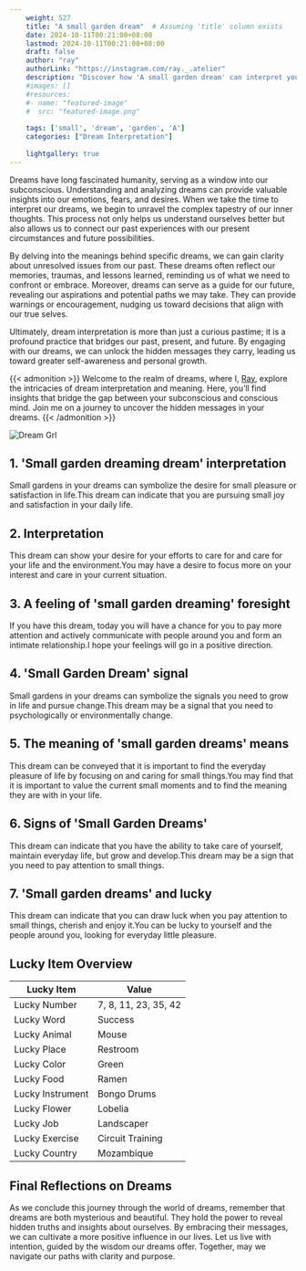 ```yaml
---
    weight: 527
    title: "A small garden dream"  # Assuming 'title' column exists
    date: 2024-10-11T00:21:00+08:00
    lastmod: 2024-10-11T00:21:00+08:00
    draft: false
    author: "ray"
    authorLink: "https://instagram.com/ray._.atelier"
    description: "Discover how 'A small garden dream' can interpret your future and uncover its significant meanings in your life."
    #images: []
    #resources:
    #- name: "featured-image"
    #  src: "featured-image.png"
    
    tags: ['small', 'dream', 'garden', 'A']
    categories: ["Dream Interpretation"]
    
    lightgallery: true
---
```

    
Dreams have long fascinated humanity, serving as a window into our subconscious. Understanding and analyzing dreams can provide valuable insights into our emotions, fears, and desires. When we take the time to interpret our dreams, we begin to unravel the complex tapestry of our inner thoughts. This process not only helps us understand ourselves better but also allows us to connect our past experiences with our present circumstances and future possibilities.

By delving into the meanings behind specific dreams, we can gain clarity about unresolved issues from our past. These dreams often reflect our memories, traumas, and lessons learned, reminding us of what we need to confront or embrace. Moreover, dreams can serve as a guide for our future, revealing our aspirations and potential paths we may take. They can provide warnings or encouragement, nudging us toward decisions that align with our true selves.

Ultimately, dream interpretation is more than just a curious pastime; it is a profound practice that bridges our past, present, and future. By engaging with our dreams, we can unlock the hidden messages they carry, leading us toward greater self-awareness and personal growth.

{{< admonition >}}
Welcome to the realm of dreams, where I, [Ray](https://instagram.com/ray._.atelier), explore the intricacies of dream interpretation and meaning. Here, you’ll find insights that bridge the gap between your subconscious and conscious mind. Join me on a journey to uncover the hidden messages in your dreams.
{{< /admonition >}}

![Dream Grl](https://cdn.pixabay.com/photo/2017/11/02/03/35/gothic-2910057_1280.jpg "Dream Grl")

## 1. 'Small garden dreaming dream' interpretation
Small gardens in your dreams can symbolize the desire for small pleasure or satisfaction in life.This dream can indicate that you are pursuing small joy and satisfaction in your daily life.

## 2. Interpretation
This dream can show your desire for your efforts to care for and care for your life and the environment.You may have a desire to focus more on your interest and care in your current situation.

## 3. A feeling of 'small garden dreaming' foresight
If you have this dream, today you will have a chance for you to pay more attention and actively communicate with people around you and form an intimate relationship.I hope your feelings will go in a positive direction.

## 4. 'Small Garden Dream' signal
Small gardens in your dreams can symbolize the signals you need to grow in life and pursue change.This dream may be a signal that you need to psychologically or environmentally change.

## 5. The meaning of 'small garden dreams' means
This dream can be conveyed that it is important to find the everyday pleasure of life by focusing on and caring for small things.You may find that it is important to value the current small moments and to find the meaning they are with in your life.

## 6. Signs of 'Small Garden Dreams'
This dream can indicate that you have the ability to take care of yourself, maintain everyday life, but grow and develop.This dream may be a sign that you need to pay attention to small things.

## 7. 'Small garden dreams' and lucky
This dream can indicate that you can draw luck when you pay attention to small things, cherish and enjoy it.You can be lucky to yourself and the people around you, looking for everyday little pleasure.

## Lucky Item Overview
| Lucky Item          | Value              |
|---------------|--------------------|
| Lucky Number        | 7, 8, 11, 23, 35, 42  |
| Lucky Word          | Success |
| Lucky Animal        | Mouse |
| Lucky Place         | Restroom     |
| Lucky Color         | Green     |
| Lucky Food          | Ramen      |
| Lucky Instrument    | Bongo Drums |
| Lucky Flower        | Lobelia    |
| Lucky Job           | Landscaper       |
| Lucky Exercise      | Circuit Training  |
| Lucky Country       | Mozambique    |


##  Final Reflections on Dreams

As we conclude this journey through the world of dreams, remember that dreams are both mysterious and beautiful. They hold the power to reveal hidden truths and insights about ourselves. By embracing their messages, we can cultivate a more positive influence in our lives. Let us live with intention, guided by the wisdom our dreams offer. Together, may we navigate our paths with clarity and purpose.
